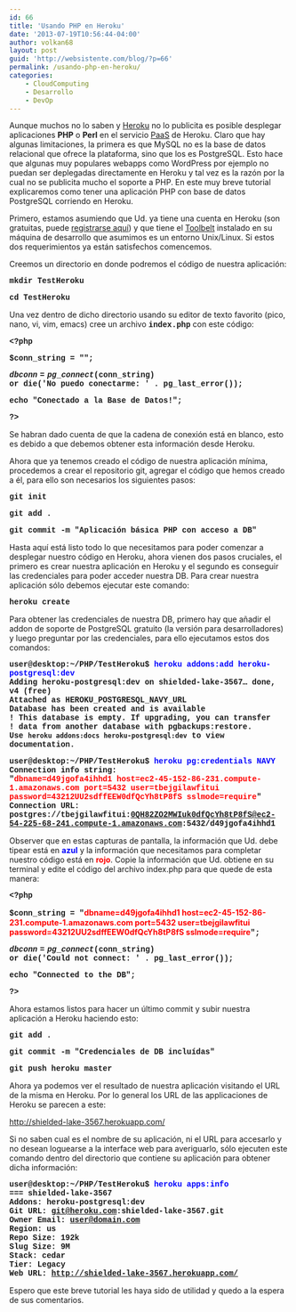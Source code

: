 ```yaml
---
id: 66
title: 'Usando PHP en Heroku'
date: '2013-07-19T10:56:44-04:00'
author: volkan68
layout: post
guid: 'http://websistente.com/blog/?p=66'
permalink: /usando-php-en-heroku/
categories:
    - CloudComputing
    - Desarrollo
    - DevOp
---
```


 Aunque muchos no lo saben y [Heroku](http://heroku.com) no lo publicita es posible desplegar aplicaciones **PHP** o **Perl** en el servicio [PaaS](http://es.wikipedia.org/wiki/Computaci%C3%B3n_en_la_nube#Plataforma_como_servicio) de Heroku. Claro que hay algunas limitaciones, la primera es que MySQL no es la base de datos relacional que ofrece la plataforma, sino que los es PostgreSQL. Esto hace que algunas muy populares webapps como WordPress por ejemplo no puedan ser deplegadas directamente en Heroku y tal vez es la razón por la cual no se publicita mucho el soporte a PHP. En este muy breve tutorial explicaremos como tener una aplicación PHP con base de datos PostgreSQL corriendo en Heroku.

 Primero, estamos asumiendo que Ud. ya tiene una cuenta en Heroku (son gratuitas, puede [registrarse aquí](https://id.heroku.com/signup)) y que tiene el [Toolbelt](https://toolbelt.heroku.com/) instalado en su máquina de desarrollo que asumimos es un entorno Unix/Linux. Si estos dos requerimientos ya están satisfechos comencemos.

 Creemos un directorio en donde podremos el código de nuestra aplicación:

 **<span style="font-family:courier new,courier,monospace;">mkdir TestHeroku</span>**

 **<span style="font-family:courier new,courier,monospace;">cd TestHeroku</span>**

 Una vez dentro de dicho directorio usando su editor de texto favorito (pico, nano, vi, vim, emacs) cree un archivo <span style="font-family:courier new,courier,monospace;">**index.php**</span> con este código:

 **<span style="font-family:courier new,courier,monospace;">&lt;?php</span>**

 **<span style="font-family:courier new,courier,monospace;">$conn\_string = "";</span>**

 **<span style="font-family:courier new,courier,monospace;">$dbconn = pg\_connect($conn\_string)   
 or die('No puedo conectarme: ' . pg\_last\_error());</span>**

 **<span style="font-family:courier new,courier,monospace;">echo "Conectado a la Base de Datos!";</span>**

 **<span style="font-family:courier new,courier,monospace;">?&gt;</span>**

 Se habran dado cuenta de que la cadena de conexión está en blanco, esto es debido a que debemos obtener esta información desde Heroku.

 Ahora que ya tenemos creado el código de nuestra aplicación mínima, procedemos a crear el repositorio git, agregar el código que hemos creado a él, para ello son necesarios los siguientes pasos:

 **<span style="font-family:courier new,courier,monospace;">git init</span>**

 **<span style="font-family:courier new,courier,monospace;">git add .</span>**

 **<span style="font-family:courier new,courier,monospace;">git commit -m "Aplicación básica PHP con acceso a DB"</span>**

 Hasta aquí está listo todo lo que necesitamos para poder comenzar a desplegar nuestro código en Heroku, ahora vienen dos pasos cruciales, el primero es crear nuestra aplicación en Heroku y el segundo es conseguir las credenciales para poder acceder nuestra DB. Para crear nuestra aplicación sólo debemos ejecutar este comando:

 <span style="font-family:courier new,courier,monospace;">**heroku create**</span>

 Para obtener las credenciales de nuestra DB, primero hay que añadir el addon de soporte de PostgreSQL gratuito (la versión para desarrolladores) y luego preguntar por las credenciales, para ello ejecutamos estos dos comandos:

 <span style="font-family:courier new,courier,monospace;">**user@desktop:~/PHP/TestHeroku$ <span style="color:#0000FF;">heroku addons:add heroku-postgresql:dev</span>  
 Adding heroku-postgresql:dev on shielded-lake-3567… done, v4 (free)  
 Attached as HEROKU\_POSTGRESQL\_NAVY\_URL  
 Database has been created and is available  
 ! This database is empty. If upgrading, you can transfer  
 ! data from another database with pgbackups:restore.  
 Use `heroku addons:docs heroku-postgresql:dev` to view documentation.**</span>

 <span style="font-family:courier new,courier,monospace;">**user@desktop:~/PHP/TestHeroku$ <span style="color:#0000FF;">heroku pg:credentials NAVY</span>  
 Connection info string:  
 "<span style="color:#FF0000;">dbname=d49jgofa4ihhd1 host=ec2-45-152-86-231.compute-1.amazonaws.com port=5432 user=tbejgilawfitui password=43212UU2sdffEEW0dfQcYh8tP8fS sslmode=require</span>"  
 Connection URL:  
 postgres://tbejgilawfitui:0QH82ZO2MWIuk0dfQcYh8tP8fS@ec2-54-225-68-241.compute-1.amazonaws.com:5432/d49jgofa4ihhd1**</span>

 Observer que en estas capturas de pantalla, la información que Ud. debe tipear está en **<span style="color:#0000FF;">azul</span>** y la información que necesitamos para completar nuestro código está en <span style="color:#FF0000;">**rojo**</span>. Copie la información que Ud. obtiene en su terminal y edite el código del archivo index.php para que quede de esta manera:

 <span style="font-family:courier new,courier,monospace;">**&lt;?php**</span>

 <span style="font-family:courier new,courier,monospace;">**$conn\_string = "**</span>**<span style="color: rgb(255, 0, 0);">dbname=d49jgofa4ihhd1 host=ec2-45-152-86-231.compute-1.amazonaws.com port=5432 user=tbejgilawfitui password=43212UU2sdffEEW0dfQcYh8tP8fS sslmode=require</span>**<span style="font-family:courier new,courier,monospace;">**";**</span>

 <span style="font-family:courier new,courier,monospace;">**$dbconn = pg\_connect($conn\_string)   
 or die('Could not connect: ' . pg\_last\_error());**</span>

 <span style="font-family:courier new,courier,monospace;">**echo "Connected to the DB";**</span>

 <span style="font-family:courier new,courier,monospace;">**?&gt;**</span>

 Ahora estamos listos para hacer un último commit y subir nuestra aplicación a Heroku haciendo esto:

 <span style="font-family:courier new,courier,monospace;">**git add .**</span>

 <span style="font-family:courier new,courier,monospace;">**git commit -m "Credenciales de DB incluídas"**</span>

 <span style="font-family:courier new,courier,monospace;">**git push heroku master**</span>

 Ahora ya podemos ver el resultado de nuestra aplicación visitando el URL de la misma en Heroku. Por lo general los URL de las applicaciones de Heroku se parecen a este:

 <http://shielded-lake-3567.herokuapp.com/>

 Si no saben cual es el nombre de su aplicación, ni el URL para accesarlo y no desean loguearse a la interface web para averiguarlo, sólo ejecuten este comando dentro del directorio que contiene su aplicación para obtener dicha información:

 <span style="font-family:courier new,courier,monospace;">**user@desktop:~/PHP/TestHeroku$ <span style="color:#0000FF;">heroku apps:info</span>  
 === shielded-lake-3567  
 Addons: heroku-postgresql:dev  
 Git URL: git@heroku.com:shielded-lake-3567.git  
 Owner Email: user@domain.com  
 Region: us  
 Repo Size: 192k  
 Slug Size: 9M  
 Stack: cedar  
 Tier: Legacy  
 Web URL: <span style="color:#FF0000;">http://shielded-lake-3567.herokuapp.com/</span>**</span>

 Espero que este breve tutorial les haya sido de utilidad y quedo a la espera de sus comentarios.